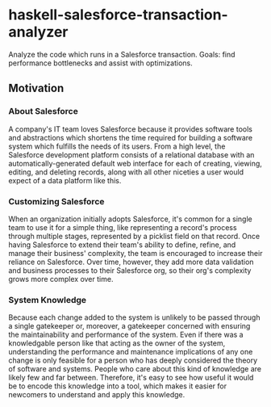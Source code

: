 # haskell-salesforce-transaction-analyzer
Analyze the code which runs in a Salesforce transaction. Goals: find performance bottlenecks and assist with optimizations.

## Motivation

### About Salesforce

A company's IT team loves Salesforce because it provides software tools and abstractions which shortens the time required for building a software system which fulfills the needs of its users. From a high level, the Salesforce development platform consists of a relational database with an automatically-generated default web interface for each of creating, viewing, editing, and deleting records, along with all other niceties a user would expect of a data platform like this.

### Customizing Salesforce

When an organization initially adopts Salesforce, it's common for a single team to use it for a simple thing, like representing a record's process through multiple stages, represented by a picklist field on that record. Once having Salesforce to extend their team's ability to define, refine, and manage their business' complexity, the team is encouraged to increase their reliance on Salesforce. Over time, however, they add more data validation and business processes to their Salesforce org, so their org's complexity grows more complex over time.

### System Knowledge

Because each change added to the system is unlikely to be passed through a single gatekeeper or, moreover, a gatekeeper concerned with ensuring the maintainability and performance of the system. Even if there was a knowledgable person like that acting as the owner of the system, understanding the performance and maintenance implications of any one change is only feasible for a person who has deeply considered the theory of software and systems. People who care about this kind of knowledge are likely few and far between. Therefore, it's easy to see how useful it would be to encode this knowledge into a tool, which makes it easier for newcomers to understand and apply this knowledge.

